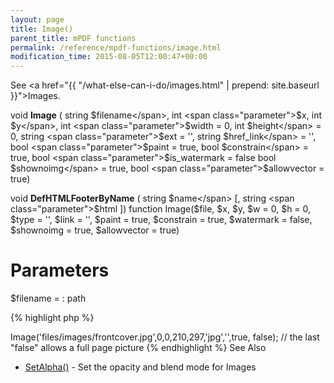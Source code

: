 ```yaml
---
layout: page
title: Image()
parent_title: mPDF functions
permalink: /reference/mpdf-functions/image.html
modification_time: 2015-08-05T12:00:47+00:00
---
```


See <a href="{{ "/what-else-can-i-do/images.html" | prepend: site.baseurl }}">Images</a>.

void **Image** (
string <span class="parameter">$filename</span>, 
int <span class="parameter">$x</span>, 
int <span class="parameter">$y</span>, 
int <span class="parameter">$width</span> = 0, 
int <span class="parameter">$height</span> = 0, 
string <span class="parameter">$ext</span> = '', 
string <span class="parameter">$href_link</span> = '', 
bool <span class="parameter">$paint</span> = true, 
bool <span class="parameter">$constrain</span> = true, 
bool <span class="parameter">$is_watermark</span> = false
bool <span class="parameter">$shownoimg</span> = true, 
bool <span class="parameter">$allowvector</span> = true)

void **DefHTMLFooterByName** ( string <span class="parameter">$name</span>
[, string <span class="parameter">$html</span>
])
function Image($file, $x, $y, $w = 0, $h = 0, $type = '', $link = '', 
$paint = true, $constrain = true, $watermark = false, 
$shownoimg = true, $allowvector = true)

# Parameters

<span class="parameter">$filename</span> = 
: path



{% highlight php %}
<?php

$mpdf->Image('files/images/frontcover.jpg',0,0,210,297,'jpg','',true, false);

// the last "false" allows a full page picture
{% endhighlight %}

See Also

<ul>
<li class="manual_boxlist"><a href="{{ "/reference/mpdf-functions/setalpha.html" | prepend: site.baseurl }}">SetAlpha()</a> - Set the opacity and blend mode for Images</li>
</ul>

